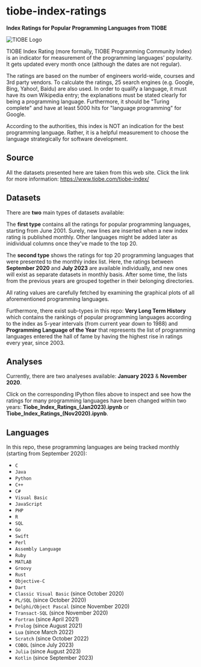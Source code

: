 # tiobe-index-ratings

**Index Ratings for Popular Programming Languages from TIOBE**

![TIOBE Logo](https://i.ibb.co/J2JCXXF/tiobe-logo.png)

TIOBE Index Rating (more formally, TIOBE Programming Community Index) is an indicator for measurement of the programming languages' popularity. It gets updated every month once (although the dates are not regular). 

The ratings are based on the number of engineers world-wide, courses and 3rd party vendors. To calculate the ratings, 25 search engines (e.g. Google, Bing, Yahoo!, Baidu) are also used. In order to qualify a language, it must have its own Wikipedia entry; the explanations must be stated clearly for being a programming language. Furthermore, it should be "Turing complete" and have at least 5000 hits for "language programming" for Google.
  
According to the authorities, this index is NOT an indication for the best programming language. Rather, it is a helpful measurement to choose the language strategically for software development.

## Source

All the datasets presented here are taken from this web site. Click the link for more information: https://www.tiobe.com/tiobe-index/

## Datasets

There are **two** main types of datasets available: 

The **first type** contains all the ratings for popular programming languages, starting from June 2001. Surely, new lines are inserted when a new index rating is published monthly. Other languages might be added later as inidividual columns once they've made to the top 20.

The **second type** shows the ratings for top 20 programming languages that were presented to the monthly index list. Here, the ratings between **September 2020** and **July 2023** are available individually, and new ones will exist as separate datasets in monthly basis. After some time, the lists from the previous years are grouped together in their belonging directories. 

All rating values are carefully fetched by examining the graphical plots of all aforementioned programming languages.

Furthermore, there exist sub-types in this repo: **Very Long Term History** which contains the rankings of popular programming languages according to the index as 5-year intervals (from current year down to 1988) and **Programming Language of the Year** that represents the list of programming languages entered the hall of fame by having the highest rise in ratings every year, since 2003.

## Analyses

Currently, there are two analyeses available: **January 2023** & **November 2020**. 

Click on the corresponding IPython files above to inspect and see how the ratings for many programming languages have been changed within two years: **Tiobe_Index_Ratings_(Jan2023).ipynb** or **Tiobe_Index_Ratings_(Nov2020).ipynb**.

## Languages
  
In this repo, these programming languages are being tracked monthly (starting from September 2020):
  
* `C`
* `Java`
* `Python`
* `C++`
* `C#`
* `Visual Basic`
* `JavaScript`
* `PHP`
* `R`
* `SQL`
* `Go`
* `Swift`
* `Perl`
* `Assembly Language`
* `Ruby`
* `MATLAB`
* `Groovy`
* `Rust`
* `Objective-C`
* `Dart`
* `Classic Visual Basic` (since October 2020)
* `PL/SQL` (since October 2020)
* `Delphi/Object Pascal` (since November 2020)
* `Transact-SQL` (since November 2020)
* `Fortran` (since April 2021)
* `Prolog` (since August 2021)
* `Lua` (since March 2022)
* `Scratch` (since October 2022)
* `COBOL` (since July 2023)
* `Julia` (since August 2023)
* `Kotlin` (since September 2023)
